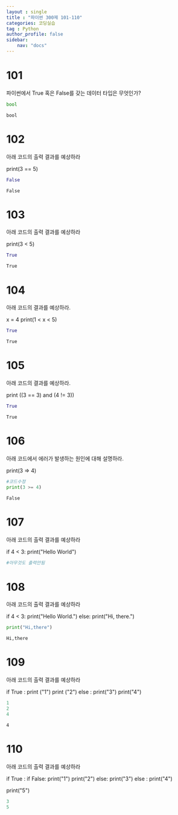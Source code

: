 ```yaml
---
layout : single
title : "파이썬 300제 101-110"
categories: 코딩실습
tag : Python
author_profile: false
sidebar:
    nav: "docs"
---
```

# 101
파이썬에서 True 혹은 False를 갖는 데이터 타입은 무엇인가?


```python
bool
```




    bool



# 102
아래 코드의 출력 결과를 예상하라

print(3 == 5)


```python
False
```




    False



# 103
아래 코드의 출력 결과를 예상하라

print(3 < 5)


```python
True
```




    True



# 104
아래 코드의 결과를 예상하라.

x = 4
print(1 < x < 5)


```python
True
```




    True



# 105
아래 코드의 결과를 예상하라.

print ((3 == 3) and (4 != 3)) 


```python
True
```




    True



# 106
아래 코드에서 에러가 발생하는 원인에 대해 설명하라.

print(3 => 4) 


```python
#코드수정
print(3 >= 4)
```

    False
    

# 107
아래 코드의 출력 결과를 예상하라

if 4 < 3:
    print("Hello World") 


```python
#아무것도 출력안됨
```

# 108
아래 코드의 출력 결과를 예상하라

if 4 < 3:
    print("Hello World.")
else:
    print("Hi, there.") 


```python
print("Hi,there")
```

    Hi,there
    

# 109
아래 코드의 출력 결과를 예상하라

if True :
    print ("1")
    print ("2")
else :
    print("3")
print("4") 


```python
1
2
4
```




    4



# 110
아래 코드의 출력 결과를 예상하라

if True :
    if False:
        print("1")
        print("2")
    else:
        print("3")
else :
    print("4")

print("5")


```python
3
5

```
